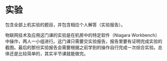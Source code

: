 # 实验

包含全部上机实验的题目，并包含相应个人解答（实验报告）。

物联网技术及应用这门课的实验是在机房中的特定软件（Niagara Workbench）中操作，两人一小组进行。这门课只需要交实验报告，报告里要有证明完成实验的截图。最后的那份实验报告会需要根据之前学到的操作自行完成一次综合实验。总体还是比较简单的，其实半节课就能做完。

